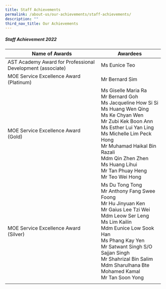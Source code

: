 ```yaml
---
title: Staff Achievements
permalink: /about-us/our-achievements/staff-achievements/
description: ""
third_nav_title: Our Achievements
---
```

##### Staff Achievement 2022



| Name of Awards | Awardees | 
| -------- | -------- |
| AST Academy Award for Professional Development (associate)    | Ms Eunice Teo    | 
| MOE Service Excellence Award (Platinum)| Mr Bernard Sim|
|MOE Service Excellence Award (Gold) | Ms Giselle Maria Ra<br>Mr Bernard Goh<br>Ms Jacqueline How Si Si<br>Ms Huang Wen Qing<br>Ms Ke Chyan Wen<br>Mr Zubi Kek Boon Ann<br>Ms Esther Lui Yan Ling<br>Ms Michelle Lim Peck Hong<br>Mr Muhamad Haikal Bin Razali<br>Mdm Qin Zhen Zhen<br>Ms Huang Lihui<br>Mr Tan Phuay Heng<br>Mr Teo Wei Hong | 
|MOE Service Excellence Award (Silver) |Ms Du Tong Tong<br> Mr Anthony Fang Swee Foong<br>Mr Hu Jinyuan Ken<br>Mr Gaius Lee Tzi Wei<br>Mdm Leow Ser Leng<br>Ms Lim Kailin<br>Mdm Eunice Low Sook Han<br>Ms Phang Kay Yen<br>Mr Satwant Singh S/O Sajjan Singh<br>Mr Shahrizal Bin Salim<br>Mdm Sharulhana Bte Mohamed Kamal<br>Mr Tan Soon Yong|
| | |